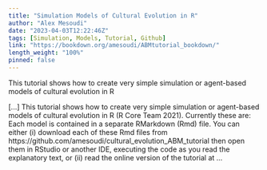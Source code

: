 ```yaml
---
title: "Simulation Models of Cultural Evolution in R"
author: "Alex Mesoudi"
date: "2023-04-03T12:22:46Z"
tags: [Simulation, Models, Tutorial, Github]
link: "https://bookdown.org/amesoudi/ABMtutorial_bookdown/"
length_weight: "100%"
pinned: false
---
```


<p>This tutorial shows how to create very simple simulation or
agent-based models of cultural evolution in R</p> [...] This tutorial shows how to create very simple simulation or agent-based models of cultural evolution in R (R Core Team 2021). Currently these are: Each model is contained in a separate RMarkdown (Rmd) file. You can either (i) download each of these Rmd files from https://github.com/amesoudi/cultural_evolution_ABM_tutorial then open them in RStudio or another IDE, executing the code as you read the explanatory text, or (ii) read the online version of the tutorial at ...
